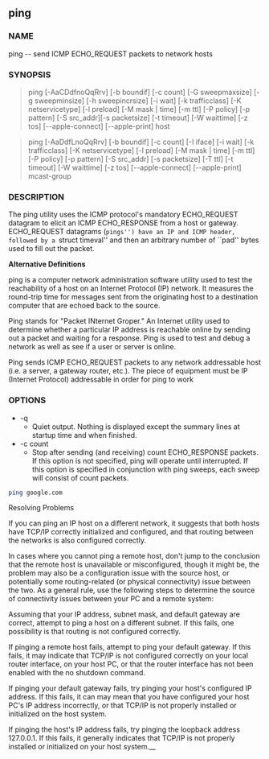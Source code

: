 ## ping

### NAME

ping -- send ICMP ECHO_REQUEST packets to network hosts

### SYNOPSIS

> ping [-AaCDdfnoQqRrv] [-b boundif] [-c count] [-G sweepmaxsize] [-g sweepminsize] [-h sweepincrsize] [-i wait] [-k trafficclass] [-K netservicetype] [-l preload] [-M mask | time] [-m ttl] [-P policy] [-p pattern] [-S src_addr][-s packetsize] [-t timeout] [-W waittime] [-z tos] [--apple-connect] [--apple-print] host

> ping [-AaDdfLnoQqRrv] [-b boundif] [-c count] [-I iface] [-i wait] [-k trafficclass] [-K netservicetype] [-l preload] [-M mask | time] [-m ttl] [-P policy] [-p pattern] [-S src_addr] [-s packetsize] [-T ttl] [-t timeout] [-W waittime] [-z tos] [--apple-connect] [--apple-print] mcast-group

### DESCRIPTION

The ping utility uses the ICMP protocol's mandatory ECHO_REQUEST datagram to elicit an ICMP ECHO_RESPONSE from a host or gateway.  ECHO_REQUEST datagrams (``pings'') have an IP and ICMP header, followed by a ``struct timeval'' and then an arbitrary number of ``pad'' bytes used to fill out the packet.

**Alternative Definitions**

ping is a computer network administration software utility used to test the reachability of a host on an Internet Protocol (IP) network. It measures the round-trip time for messages sent from the originating host to a destination computer that are echoed back to the source.

Ping stands for "Packet INternet Groper." An Internet utility used to determine whether a particular IP address is reachable online by sending out a packet and waiting for a response. Ping is used to test and debug a network as well as see if a user or server is online.

Ping sends ICMP ECHO_REQUEST packets to any network addressable host (i.e. a server, a gateway router, etc.). The piece of equipment must be IP (Internet Protocol) addressable in order for ping to work

### OPTIONS

* -q 
  * Quiet output.  Nothing is displayed except the summary lines at startup time and when finished.
* -c count
  * Stop after sending (and receiving) count ECHO_RESPONSE packets.  If this option is not specified, ping will operate until interrupted.  If this option is specified in conjunction with ping sweeps, each sweep will consist of count packets.
  
```bash
ping google.com
```

Resolving Problems

If you can ping an IP host on a different network, it suggests that both hosts have TCP/IP correctly initialized and configured, and that routing between the networks is also configured correctly.

In cases where you cannot ping a remote host, don't jump to the conclusion that the remote host is unavailable or misconfigured, though it might be, the problem may also be a configuration issue with the source host, or potentially some routing-related (or physical connectivity) issue between the two. As a general rule, use the following steps to determine the source of connectivity issues between your PC and a remote system:

Assuming that your IP address, subnet mask, and default gateway are correct, attempt to ping a host on a different subnet. If this fails, one possibility is that routing is not configured correctly.

If pinging a remote host fails, attempt to ping your default gateway. If this fails, it may indicate that TCP/IP is not configured correctly on your local router interface, on your host PC, or that the router interface has not been enabled with the no shutdown command.

If pinging your default gateway fails, try pinging your host's configured IP address. If this fails, it can may mean that you have configured your host PC's IP address incorrectly, or that TCP/IP is not properly installed or initialized on the host system.

If pinging the host's IP address fails, try pinging the loopback address 127.0.0.1. If this fails, it generally indicates that TCP/IP is not properly installed or initialized on your host system.__